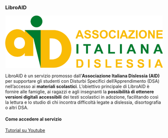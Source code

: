 ### LibroAID

![AID Italia](./media/aid_logo.svg "AID Italia")

LibroAID è un servizio promosso dall’**Associazione Italiana Dislessia (AID)** per supportare gli studenti con Disturbi Specifici dell’Apprendimento (DSA) nell’accesso ai **materiali scolastici**. L’obiettivo principale di LibroAID è fornire alle famiglie, ai ragazzi e agli insegnanti la **possibilità di ottenere versioni digitali accessibili** dei testi scolastici in adozione, facilitando così la lettura e lo studio di chi incontra difficoltà legate a dislessia, disortografia o altri DSA.

#### Come accedere al servizio

[Tutorial su Youtube](https://youtu.be/XK6pb5WbF1E)